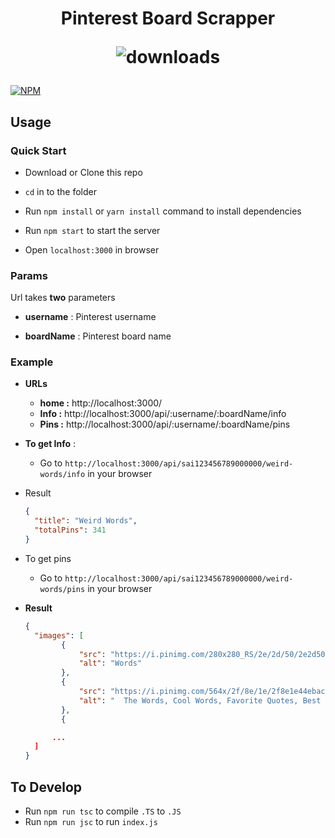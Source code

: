 <h1 align="center">

Pinterest Board Scrapper

![downloads](https://badgen.net/npm/dt/pintrest-scrapper-express)

</h1> 

[![NPM](https://nodei.co/npm/pintrest-scrapper-express.png?downloads=true&downloadRank=true&stars=true)](https://nodei.co/npm/pintrest-scrapper-express/)

## Usage

### Quick Start

- Download or Clone this repo

- `cd` in to the folder

- Run `npm install` or `yarn install` command to install dependencies

- Run `npm start` to start the server

- Open `localhost:3000` in browser

### Params

Url takes **two** parameters

- **username** : Pinterest username

- **boardName** : Pinterest board name

### Example

- **URLs**
	- **home :**  http://localhost:3000/
	- **Info :**  http://localhost:3000/api/:username/:boardName/info
	- **Pins :**  http://localhost:3000/api/:username/:boardName/pins

- **To get Info** :

  - Go to `http://localhost:3000/api/sai123456789000000/weird-words/info` in your browser

- Result

  ```json
  {
    "title": "Weird Words",
    "totalPins": 341
  }
  ```

- To get pins
  - Go to `http://localhost:3000/api/sai123456789000000/weird-words/pins` in your browser

- **Result**

  ```json
  {
    "images": [
          {
              "src": "https://i.pinimg.com/280x280_RS/2e/2d/50/2e2d505f82e118adf0ac6e742e503d82.jpg",
              "alt": "Words"
          },
          {
              "src": "https://i.pinimg.com/564x/2f/8e/1e/2f8e1e44ebac2f3536c991524bfa114f.jpg",
              "alt": "  The Words, Cool Words, Favorite Quotes, Best Quotes, Love Quotes, Inspirational Quotes, Daily Quotes, Motivational, Pretty Words"
          },
          {

        ...
    ]
  }

  ```

## To Develop

- Run `npm run tsc` to compile `.TS` to `.JS`
- Run `npm run jsc` to run `index.js`
